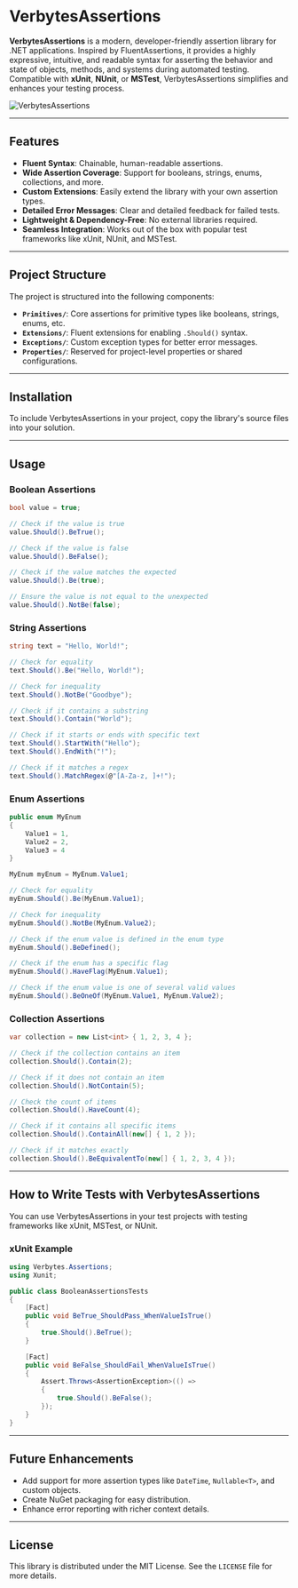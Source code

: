 
# VerbytesAssertions

**VerbytesAssertions** is a modern, developer-friendly assertion library for .NET applications. Inspired by FluentAssertions, it provides a highly expressive, intuitive, and readable syntax for asserting the behavior and state of objects, methods, and systems during automated testing. Compatible with **xUnit**, **NUnit**, or **MSTest**, VerbytesAssertions simplifies and enhances your testing process.

![VerbytesAssertions](./assertions.png)

---

## Features

- **Fluent Syntax**: Chainable, human-readable assertions.
- **Wide Assertion Coverage**: Support for booleans, strings, enums, collections, and more.
- **Custom Extensions**: Easily extend the library with your own assertion types.
- **Detailed Error Messages**: Clear and detailed feedback for failed tests.
- **Lightweight & Dependency-Free**: No external libraries required.
- **Seamless Integration**: Works out of the box with popular test frameworks like xUnit, NUnit, and MSTest.

---

## Project Structure

The project is structured into the following components:

- **`Primitives/`**: Core assertions for primitive types like booleans, strings, enums, etc.
- **`Extensions/`**: Fluent extensions for enabling `.Should()` syntax.
- **`Exceptions/`**: Custom exception types for better error messages.
- **`Properties/`**: Reserved for project-level properties or shared configurations.

---

## Installation

To include VerbytesAssertions in your project, copy the library's source files into your solution.

---

## Usage

### Boolean Assertions

```csharp
bool value = true;

// Check if the value is true
value.Should().BeTrue();

// Check if the value is false
value.Should().BeFalse();

// Check if the value matches the expected
value.Should().Be(true);

// Ensure the value is not equal to the unexpected
value.Should().NotBe(false);
```

### String Assertions

```csharp
string text = "Hello, World!";

// Check for equality
text.Should().Be("Hello, World!");

// Check for inequality
text.Should().NotBe("Goodbye");

// Check if it contains a substring
text.Should().Contain("World");

// Check if it starts or ends with specific text
text.Should().StartWith("Hello");
text.Should().EndWith("!");

// Check if it matches a regex
text.Should().MatchRegex(@"[A-Za-z, ]+!");
```

### Enum Assertions

```csharp
public enum MyEnum
{
    Value1 = 1,
    Value2 = 2,
    Value3 = 4
}

MyEnum myEnum = MyEnum.Value1;

// Check for equality
myEnum.Should().Be(MyEnum.Value1);

// Check for inequality
myEnum.Should().NotBe(MyEnum.Value2);

// Check if the enum value is defined in the enum type
myEnum.Should().BeDefined();

// Check if the enum has a specific flag
myEnum.Should().HaveFlag(MyEnum.Value1);

// Check if the enum value is one of several valid values
myEnum.Should().BeOneOf(MyEnum.Value1, MyEnum.Value2);
```

### Collection Assertions

```csharp
var collection = new List<int> { 1, 2, 3, 4 };

// Check if the collection contains an item
collection.Should().Contain(2);

// Check if it does not contain an item
collection.Should().NotContain(5);

// Check the count of items
collection.Should().HaveCount(4);

// Check if it contains all specific items
collection.Should().ContainAll(new[] { 1, 2 });

// Check if it matches exactly
collection.Should().BeEquivalentTo(new[] { 1, 2, 3, 4 });
```

---

## How to Write Tests with VerbytesAssertions

You can use VerbytesAssertions in your test projects with testing frameworks like xUnit, MSTest, or NUnit.

### xUnit Example

```csharp
using Verbytes.Assertions;
using Xunit;

public class BooleanAssertionsTests
{
    [Fact]
    public void BeTrue_ShouldPass_WhenValueIsTrue()
    {
        true.Should().BeTrue();
    }

    [Fact]
    public void BeFalse_ShouldFail_WhenValueIsTrue()
    {
        Assert.Throws<AssertionException>(() =>
        {
            true.Should().BeFalse();
        });
    }
}
```

---

## Future Enhancements

- Add support for more assertion types like `DateTime`, `Nullable<T>`, and custom objects.
- Create NuGet packaging for easy distribution.
- Enhance error reporting with richer context details.

---

## License

This library is distributed under the MIT License. See the `LICENSE` file for more details.
